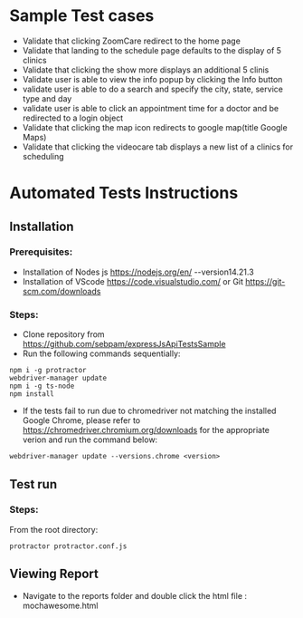# Sample Test cases

-   Validate that clicking ZoomCare redirect to the home page
-   Validate that landing to the schedule page defaults to the display of 5 clinics
-   Validate that clicking the show more displays an additional 5 clinis
-   Validate user is able to view the info popup by clicking the Info button
-   validate user is able to do a search and specify the city, state, service type and day
-   validate user is able to click an appointment time for a doctor and be redirected to a login object
-   Validate that clicking the map icon redirects to google map(title Google Maps)
-   Validate that clicking the videocare tab displays a new list of a clinics for scheduling


# Automated Tests Instructions

## Installation
### Prerequisites:

- Installation of Nodes js https://nodejs.org/en/ --version14.21.3
- Installation of VScode https://code.visualstudio.com/ or Git https://git-scm.com/downloads

### Steps:
- Clone repository from https://github.com/sebpam/expressJsApiTestsSample
- Run the following commands sequentially:

```
npm i -g protractor
webdriver-manager update
npm i -g ts-node
npm install
```
- If the tests fail to run due to chromedriver not matching the installed Google Chrome, please refer to https://chromedriver.chromium.org/downloads for the appropriate verion and run the command below:

```
webdriver-manager update --versions.chrome <version>
```

## Test run
### Steps:

From the root directory:
```
protractor protractor.conf.js
```

## Viewing Report

- Navigate to the reports folder and double click the html file : mochawesome.html
